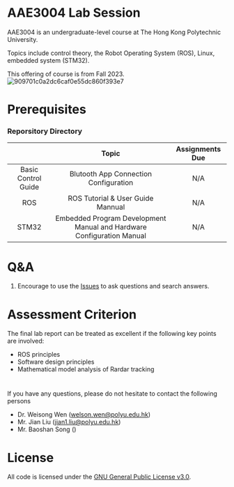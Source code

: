 # AAE3004 Lab Session
AAE3004 is an undergraduate-level course at The Hong Kong Polytechnic University.

Topics include control theory, the Robot Operating System (ROS), Linux, embedded system (STM32).

This offering of course is from Fall 2023.
![909701c0a2dc6caf0e55dc860f393e7](https://github.com/sdjkjsdh/AAE3004labsession/assets/14803083/af6b13fd-eac9-4c98-adbf-b842a88c61dc)


# Prerequisites

### Reporsitory Directory
|                                    |  Topic                                 | Assignments Due|
|:----------------------------------:|:--------------------------------------------------------------------------------:|:--------------:|
| Basic Control Guide                | Blutooth App Connection Configuration                                            | N/A            |  
| ROS                                | ROS Tutorial & User Guide Mannual                                                | N/A            |
| STM32                              | Embedded Program Development Manual and Hardware Configuration Manual            | N/A            |



# Q&A
1. Encourage to use the [Issues](https://github.com/sdjkjsdh/AAE3004labsession/issues) to ask questions and search answers.

# Assessment Criterion
The final lab report can be treated as excellent if the following key points are involved:
- ROS principles
- Software design principles
- Mathematical model analysis of Rardar tracking

# 
If you have any questions, please do not hesitate to contact the following persons

- Dr. Weisong Wen (welson.wen@polyu.edu.hk)
- Mr. Jian Liu (jian1.liu@polyu.edu.hk)
- Mr. Baoshan Song ()

# License
All code is licensed under the [GNU General Public License v3.0](https://github.com/sdjkjsdh/AAE3004labsession/blob/main/LICENSE).
